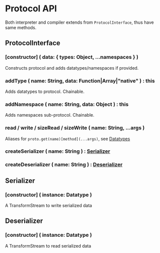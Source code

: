 # Protocol API
Both interpreter and compiler extends from `ProtocolInterface`, thus have same methods.

## ProtocolInterface
### [constructor] ( data: **{ types: Object, ...namespaces }** )
Constructs protocol and adds datatypes/namespaces if provided.

### addType ( name: **String**, data: **Function|Array|"native"** ) : this
Adds datatypes to protocol. Chainable.
### addNamespace ( name: **String**, data: **Object** ) : this
Adds namespaces sub-protocol. Chainable.
### read / write / sizeRead / sizeWrite ( name: **String**, ...args )
Aliases for `proto.get(name)[method](...args)`, see [Datatypes](./datatypes.md)

### createSerializer ( name: **String** ) : [Serializer](#serializer)
### createDeserializer ( name: **String** ) : [Deserializer](#deserializer)

## Serializer
### [constructor] ( instance: **Datatype** )
A TransformStream to write serialized data

## Deserializer
### [constructor] ( instance: **Datatype** )
A TransformStream to read serialized data
